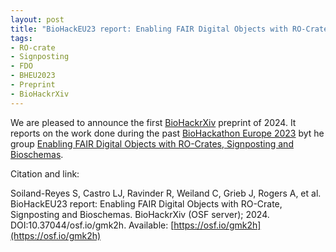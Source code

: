 ```yaml
---
layout: post
title: "BioHackEU23 report: Enabling FAIR Digital Objects with RO-Crate, Signposting and Bioschemas"
tags:
- RO-crate
- Signposting
- FDO
- BHEU2023
- Preprint
- BioHackrXiv
---
```


We are pleased to announce the first [BioHackrXiv](https://biohackrxiv.org) preprint of 2024. It reports on the work done during the past [BioHackathon Europe 2023](https://biohackathon-europe.org/) byt he group  [Enabling FAIR Digital Objects with RO-Crates, Signposting and Bioschemas](https://github.com/elixir-europe/biohackathon-projects-2023/tree/main/15).

Citation and link:

Soiland-Reyes S, Castro LJ, Ravinder R, Weiland C, Grieb J, Rogers A, et al. BioHackEU23 report: Enabling FAIR Digital Objects with RO-Crate, Signposting and Bioschemas. BioHackrXiv (OSF server); 2024. DOI:10.37044/osf.io/gmk2h. Available: [https://osf.io/gmk2h](https://osf.io/gmk2h)


